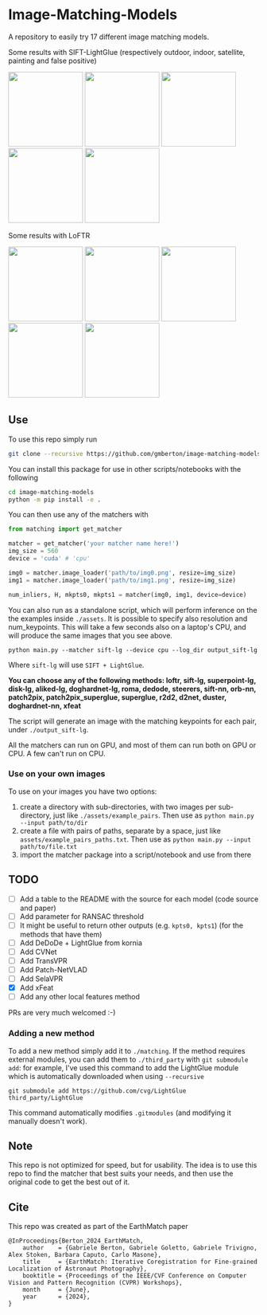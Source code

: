 # Image-Matching-Models

A repository to easily try 17 different image matching models.

Some results with SIFT-LightGlue (respectively outdoor, indoor, satellite, painting and false positive)
<p float="left">
  <img src="https://github.com/gmberton/image-matching-models/blob/29b6c2ba42e3d7b235029a7bf75ddf7a1780cafa/assets/example_sift-lg/output_3.jpg" height="150" />
  <img src="https://github.com/gmberton/image-matching-models/blob/29b6c2ba42e3d7b235029a7bf75ddf7a1780cafa/assets/example_sift-lg/output_2.jpg" height="150" />
  <img src="https://github.com/gmberton/image-matching-models/blob/29b6c2ba42e3d7b235029a7bf75ddf7a1780cafa/assets/example_sift-lg/output_4.jpg" height="150" />
  <img src="https://github.com/gmberton/image-matching-models/blob/29b6c2ba42e3d7b235029a7bf75ddf7a1780cafa/assets/example_sift-lg/output_1.jpg" height="150" />
  <img src="https://github.com/gmberton/image-matching-models/blob/29b6c2ba42e3d7b235029a7bf75ddf7a1780cafa/assets/example_sift-lg/output_0.jpg" height="150" />
</p>

Some results with LoFTR
<p float="left">
  <img src="https://github.com/gmberton/image-matching-models/blob/29b6c2ba42e3d7b235029a7bf75ddf7a1780cafa/assets/examples_loftr/output_3.jpg" height="150" />
  <img src="https://github.com/gmberton/image-matching-models/blob/29b6c2ba42e3d7b235029a7bf75ddf7a1780cafa/assets/examples_loftr/output_2.jpg" height="150" />
  <img src="https://github.com/gmberton/image-matching-models/blob/29b6c2ba42e3d7b235029a7bf75ddf7a1780cafa/assets/examples_loftr/output_4.jpg" height="150" />
  <img src="https://github.com/gmberton/image-matching-models/blob/29b6c2ba42e3d7b235029a7bf75ddf7a1780cafa/assets/examples_loftr/output_1.jpg" height="150" />
  <img src="https://github.com/gmberton/image-matching-models/blob/29b6c2ba42e3d7b235029a7bf75ddf7a1780cafa/assets/examples_loftr/output_0.jpg" height="150" />
</p>


## Use

To use this repo simply run

```bash
git clone --recursive https://github.com/gmberton/image-matching-models
```
You can install this package for use in other scripts/notebooks with the following
```bash
cd image-matching-models
python -m pip install -e .
```
You can then use any of the matchers with 

```python
from matching import get_matcher

matcher = get_matcher('your matcher name here!')
img_size = 560
device = 'cuda' # 'cpu'

img0 = matcher.image_loader('path/to/img0.png', resize=img_size)
img1 = matcher.image_loader('path/to/img1.png', resize=img_size)

num_inliers, H, mkpts0, mkpts1 = matcher(img0, img1, device=device)
```

You can also run as a standalone script, which will perform inference on the the examples inside `./assets`. It is possible to specify also resolution and num_keypoints. This will take a few seconds also on a laptop's CPU, and will produce the same images that you see above.

```
python main.py --matcher sift-lg --device cpu --log_dir output_sift-lg
```

Where `sift-lg` will use `SIFT + LightGlue`.

**You can choose any of the following methods:
loftr, sift-lg, superpoint-lg, disk-lg, aliked-lg, doghardnet-lg, roma, dedode, steerers, sift-nn, orb-nn, patch2pix, patch2pix_superglue, superglue, r2d2, d2net, duster, doghardnet-nn, xfeat**

The script will generate an image with the matching keypoints for each pair, under `./output_sift-lg`.

All the matchers can run on GPU, and most of them can run both on GPU or CPU. A few can't run on CPU.


### Use on your own images

To use on your images you have two options:
1. create a directory with sub-directories, with two images per sub-directory, just like `./assets/example_pairs`. Then use as `python main.py --input path/to/dir`
2. create a file with pairs of paths, separate by a space, just like `assets/example_pairs_paths.txt`. Then use as `python main.py --input path/to/file.txt`
3. import the matcher package into a script/notebook and use from there

## TODO

- [ ] Add a table to the README with the source for each model (code source and paper)
- [ ] Add parameter for RANSAC threshold
- [ ] It might be useful to return other outputs (e.g. `kpts0, kpts1`) (for the methods that have them)
- [ ] Add DeDoDe + LightGlue from kornia
- [ ] Add CVNet
- [ ] Add TransVPR
- [ ] Add Patch-NetVLAD
- [ ] Add SelaVPR
- [x] Add xFeat
- [ ] Add any other local features method

PRs are very much welcomed :-)


### Adding a new method

To add a new method simply add it to `./matching`. If the method requires external modules, you can add them to `./third_party` with `git submodule add`: for example, I've used this command to add the LightGlue module which is automatically downloaded when using `--recursive`

```
git submodule add https://github.com/cvg/LightGlue third_party/LightGlue
```

This command automatically modifies `.gitmodules` (and modifying it manually doesn't work).


## Note
This repo is not optimized for speed, but for usability. The idea is to use this repo to find the matcher that best suits your needs, and then use the original code to get the best out of it.

## Cite

This repo was created as part of the EarthMatch paper

```
@InProceedings{Berton_2024_EarthMatch,
    author    = {Gabriele Berton, Gabriele Goletto, Gabriele Trivigno, Alex Stoken, Barbara Caputo, Carlo Masone},
    title     = {EarthMatch: Iterative Coregistration for Fine-grained Localization of Astronaut Photography},
    booktitle = {Proceedings of the IEEE/CVF Conference on Computer Vision and Pattern Recognition (CVPR) Workshops},
    month     = {June},
    year      = {2024},
}
```
